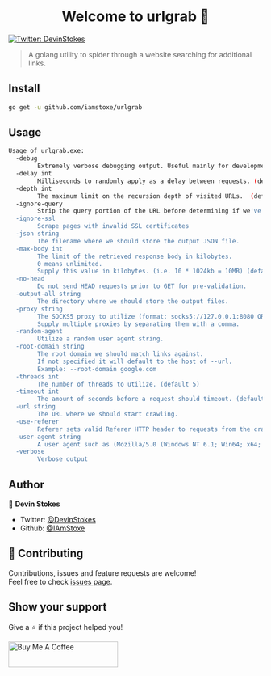 <h1 align="center">Welcome to urlgrab 👋</h1>
<p>
  <a href="https://twitter.com/DevinStokes" target="_blank">
    <img alt="Twitter: DevinStokes" src="https://img.shields.io/twitter/follow/DevinStokes.svg?style=social" />
  </a>
</p>

> A golang utility to spider through a website searching for additional links.

## Install

```sh
go get -u github.com/iamstoxe/urlgrab
```

## Usage

```sh
Usage of urlgrab.exe:
  -debug
        Extremely verbose debugging output. Useful mainly for development.
  -delay int
        Milliseconds to randomly apply as a delay between requests. (default 2000)
  -depth int
        The maximum limit on the recursion depth of visited URLs.  (default 2)
  -ignore-query
        Strip the query portion of the URL before determining if we've visited it yet.
  -ignore-ssl
        Scrape pages with invalid SSL certificates
  -json string
        The filename where we should store the output JSON file.
  -max-body int
        The limit of the retrieved response body in kilobytes.
        0 means unlimited.
        Supply this value in kilobytes. (i.e. 10 * 1024kb = 10MB) (default 10240)
  -no-head
        Do not send HEAD requests prior to GET for pre-validation.
  -output-all string
        The directory where we should store the output files.
  -proxy string
        The SOCKS5 proxy to utilize (format: socks5://127.0.0.1:8080 OR http://127.0.0.1:8080).
        Supply multiple proxies by separating them with a comma.
  -random-agent
        Utilize a random user agent string.
  -root-domain string
        The root domain we should match links against.
        If not specified it will default to the host of --url.
        Example: --root-domain google.com
  -threads int
        The number of threads to utilize. (default 5)
  -timeout int
        The amount of seconds before a request should timeout. (default 10)
  -url string
        The URL where we should start crawling.
  -use-referer
        Referer sets valid Referer HTTP header to requests from the crawled URL.
  -user-agent string
        A user agent such as (Mozilla/5.0 (Windows NT 6.1; Win64; x64; rv:47.0) Gecko/20100101 Firefox/47.0).
  -verbose
        Verbose output

```

## Author

👤 **Devin Stokes**

* Twitter: [@DevinStokes](https://twitter.com/DevinStokes)
* Github: [@IAmStoxe](https://github.com/IAmStoxe)

## 🤝 Contributing

Contributions, issues and feature requests are welcome!<br />Feel free to check [issues page](https://github.com/IAmStoxe/urlgrab/issue). 

## Show your support

Give a ⭐ if this project helped you!

<a href="https://www.buymeacoffee.com/stoxe" target="_blank"><img src="https://cdn.buymeacoffee.com/buttons/default-white.png" alt="Buy Me A Coffee" style="height: 51px !important;width: 217px !important;" ></a>
